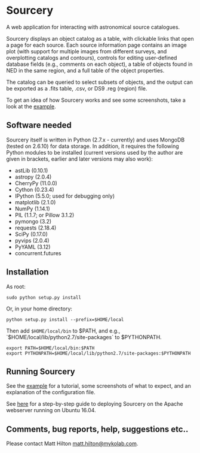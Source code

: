 # Sourcery

A web application for interacting with astronomical source catalogues.

Sourcery displays an object catalog as a table, with clickable links that open a page for each source. 
Each source information page contains an image plot (with support for multiple images from different 
surveys, and overplotting catalogs and contours), controls for editing user-defined database fields 
(e.g., comments on each object), a table of objects found in NED in the same region, and a full table
of the object properties.

The catalog can be queried to select subsets of objects, and the output can be exported as a .fits table, 
.csv, or DS9 .reg (region) file.

To get an idea of how Sourcery works and see some screenshots, take a look at the 
[example](examples/E-D56/README.md).


## Software needed

Sourcery itself is written in Python (2.7.x - currently) and uses MongoDB (tested on 2.6.10) for data 
storage. In addition, it requires the following Python modules to be installed (current versions used
by the author are given in brackets, earlier and later versions may also work):

* astLib (0.10.1)
* astropy (2.0.4)
* CherryPy (11.0.0)
* Cython (0.23.4)
* IPython (5.5.0; used for debugging only)
* matplotlib (2.1.0)
* NumPy (1.14.1)
* PIL (1.1.7; or Pillow 3.1.2)
* pymongo (3.2)
* requests (2.18.4)
* SciPy (0.17.0)
* pyvips (2.0.4)
* PyYAML (3.12)
* concurrent.futures


## Installation

As root:
    
```
sudo python setup.py install
```

Or, in your home directory:
    
```
python setup.py install --prefix=$HOME/local
```

Then add `$HOME/local/bin` to $PATH, and e.g., `$HOME/local/lib/python2.7/site-packages` to $PYTHONPATH.

```
export PATH=$HOME/local/bin:$PATH    
export PYTHONPATH=$HOME/local/lib/python2.7/site-packages:$PYTHONPATH
```


## Running Sourcery

See the [example](examples/E-D56/README.md) for a tutorial, some screenshots of what to expect, and an 
explanation of the configuration file.

See [here](APACHE_DEPLOYMENT.md) for a step-by-step guide to deploying Sourcery on the Apache webserver
running on Ubuntu 16.04.


## Comments, bug reports, help, suggestions etc..

Please contact Matt Hilton <matt.hilton@mykolab.com>.
